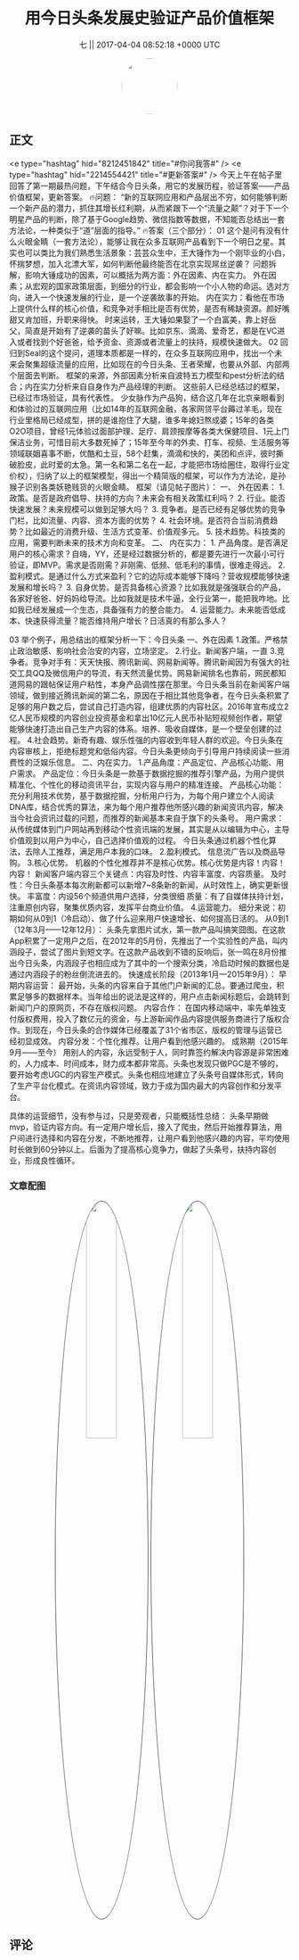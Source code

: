<h1 align="center">用今日头条发展史验证产品价值框架</h1>




<p align="center">
    <a>七 || 2017-04-04 08:52:18 &#43;0000 UTC</a>
</p>

<div align="center">
    <img src="https://images.zsxq.com/Fn2e8mr72oMF4CsqRvyhfP9mAOc7?e=1590940799&amp;token=kIxbL07-8jAj8w1n4s9zv64FuZZNEATmlU_Vm6zD:9DUgfQvZB5tdoohVA6eojXGzTEA=" width="100" height="100" style="border:1px solid;border-radius:50%; color:#ffffff"/>
</div>




## 正文

<div>
&lt;e type=&#34;hashtag&#34; hid=&#34;8212451842&#34; title=&#34;#你问我答#&#34; /&gt; &lt;e type=&#34;hashtag&#34; hid=&#34;2214554421&#34; title=&#34;#更新答案#&#34; /&gt; 今天上午在帖子里回答了第一期最热问题，下午结合今日头条，用它的发展历程，验证答案——产品价值框架，更新答案。
🔥问题：
“新的互联网应用和产品层出不穷，如何能够判断一个新产品的潜力，抓住其增长红利期，从而紧跟下一个“流量之颠”？对于下一个明星产品的判断，除了基于Google趋势、微信指数等数据，不知能否总结出一套方法论，一种类似于“道”层面的指导。”
🔥答案（三个部分）：
01
这个是问有没有什么火眼金睛（一套方法论），能够让我在众多互联网产品看到下一个明日之星。其实也可以类比为我们熟悉生活景象：芸芸众生中，王大锤作为一个刚毕业的小白，怀揣梦想，加入北漂大军，如何判断他最终能否在北京实现屌丝逆袭？
问题拆解，影响大锤成功的因素，可以概括为两方面：外在因素、内在实力。
外在因素；从宏观的国家政策层面，到细分的行业，都会影响一个小人物的命运。选对方向，进入一个快速发展的行业，是一个逆袭故事的开始。
内在实力：看他在市场上提供什么样的核心价值，和竞争对手相比是否有优势，是否有稀缺资源。颜好嘴甜又肯加班，升职来得快。
时来运转，王大锤如果娶了一个白富美，靠上好岳父，简直是开始有了逆袭的苗头了好嘛。比如京东、滴滴、爱奇艺，都是在VC进入或者找到个好爸爸，给予资金、资源或者流量上的扶持，规模快速做大。
02
回归到Seal的这个提问，道理本质都是一样的，在众多互联网应用中，找出一个未来会聚集超级流量的应用，比如现在的今日头条、王者荣耀，也要从外部、内部两个层面去判断。
框架的来源，外部因素分析来自波特五力模型和pest分析法的结合；内在实力分析来自自身作为产品经理的判断。
这些前人已经总结过的框架，已经过市场验证，具有代表性。
少女脉作为产品狗，结合这几年在北京亲眼看到和体验过的互联网应用（比如14年的互联网金融，各家网贷平台薅过羊毛，现在行业里格局已经成型，拼的是谁抱住了大腿，谁多年媳妇熬成婆；15年的各类O2O项目，曾经1元体验过面部护理、足疗、肩颈按摩等各类大保健项目、1元上门保洁业务，可惜目前大多数死掉了；15年至今年的外卖、打车、视频、生活服务等领域联姻喜事不断，优酷和土豆，58个赶集，滴滴和快的，美团和点评，彼时撕破脸皮，此时爱的太急。第一名和第二名在一起，才能把市场给圈住，取得行业定价权），归纳了以上的框架模型，得出一个精简版的框架，可以作为方法论，是孙猴子识别各类妖艳贱货的火眼金睛。
框架（请见帖子图片）：
一、	外在因素：
1.	政策。是否是政府倡导、扶持的方向？未来会有相关政策红利吗？
2.	行业。能否快速发展？未来规模可以做到足够大吗？
3.	竞争者。是否已经有足够优势的竞争门栏，比如流量、内容、资本方面的优势？
4.	社会环境。是否符合当前消费趋势？比如最近的消费升级、生活方式变革、价值观多元。
5.	技术趋势。科技类的应用，需要判断未来的技术方向和变革。
二、	内在实力：
1.	产品角度。是否满足用户的核心需求？自嗨，YY，还是经过数据分析的，都是要先进行一次最小可行验证，即MVP。需求是否刚需？非刚需、低频、低毛利的事情，很难走得远。
2.	盈利模式。是通过什么方式来盈利？它的边际成本能够下降吗？营收规模能够快速发展和增长吗？
3.	自身优势。是否具备核心资源？比如我就是强强联合的产品，各家好爸爸、好妈妈给导流。比如我就是技术牛逼，全行业第一，能把我咋地。比如我已经发展成一个生态，具备强有力的整合能力。
4.	运营能力。未来能否低成本、快速获得流量？能否维持用户增长？日活真的有那么多人？

03
举个例子，用总结出的框架分析一下：今日头条
一、外在因素
1.政策。严格禁止政治敏感、影响社会治安的内容，立场坚定。
2.行业。新闻客户端，一直
3.竞争者。竞争对手有：天天快报、腾讯新闻、网易新闻等。腾讯新闻因为有强大的社交工具QQ及微信用户的导流，有天然流量优势。网易新闻排名也靠前，网民都知道网易的跟帖保证用户粘性，本身产品调性摆在那里。今日头条当前在新闻客户端领域，做到接近腾讯新闻的第二名，原因在于相比其他竞争者，在今日头条积累了足够的用户数之后，尝试自己打造内容，组建优质的内容社区。2016年宣布成立2亿人民币规模的内容创业投资基金和拿出10亿元人民币补贴短视频创作者，期望能够快速打造出自己生产内容的体系。培养、吸收自媒体，是一个壁垒创建的过程。
4.社会趋势。新奇有趣、娱乐性强的内容收到年轻人群的欢迎。今日头条在内容审核上，拒绝标题党和低俗内容。今日头条更倾向于引导用户持续阅读一些消费性的泛娱乐信息。
 二、内在实力。
1.产品角度：产品定位、产品核心功能、用户需求。
产品定位：今日头条是一款基于数据挖掘的推荐引擎产品，为用户提供精准化、个性化的移动资讯平台，实现内容与用户的精准连接。
产品核心功能：充分利用技术优势，基于数据挖掘，分析用户行为，为每个用户建立个人阅读DNA库，结合优秀的算法，来为每个用户推荐他所感兴趣的新闻资讯内容，解决当今社会资讯过载的问题，而推荐的新闻基本来自于旗下的头条号。
 用户需求：
从传统媒体到门户网站再到移动个性资讯端的发展，其实是从以编辑为中心，主导价值观到以用户为中心，自己选择价值观的过程。
今日头条通过机器个性化算法，去除人工推荐，满足用户本我的口味。
2.盈利模式。  信息流广告以及商品导购。
3.核心优势。
机器的个性化推荐并不是核心优势。核心优势是内容！内容！内容！
新闻客户端内容三个关键点：内容及时性、内容丰富度、内容质量。
及时性：今日头条基本每次刷新都可以新增7~8条新的新闻，从时效性上，确实更新很快。
丰富度：内设56个频道供用户选择，分类很细
质量：有了自媒体扶持计划，注重原创内容，聚集优质内容，发挥平台商业价值。
4.运营能力。
细分来说：初期如何从0到1（冷启动）、做了什么迎来用户快速增长、如何提高日活的。
从0到1（12年3月——12年12月）：
头条先拿图片试水，第一款产品叫搞笑囧图。在这款App积累了一定用户之后，在2012年的5月份，先推出了一个实验性的产品，叫内涵段子，尝试了图片到短文字。在这款产品收到不错的反响后，张一鸣在8月份推出今日头条，内涵段子也相应成为了其中的一个搜索分类，冷启动时候的数据也是通过内涵段子的粉丝倒流进去的。
快速成长阶段（2013年1月—2015年9月）：
早期内容运营：
最开始，头条的内容来自于其他门户新闻的汇总。要通过爬虫，积累足够多的数据样本。当年给出的说法是这样的，用户点击新闻标题后，会跳转到新闻门户的原网页，不存在版权问题。
内容合作：
在国内移动端中，率先单独支付版权费用，投入了数亿元的资金，与上游新闻作品内容提供服务商进行了版权合作。到现在，今日头条的合作媒体已经覆盖了31个省市区，版权的管理与运营已经初显成效。
内容分发：个性化推荐。让用户看到他感兴趣的。
成熟期（2015年9月——至今）
用别人的内容，永远受制于人，同时靠签约解决内容源是非常困难的，人力成本、时间成本，财力成本都非常高。头条也发现只做PGC是不够的，要开始考虑UGC的内容生产模式。头条也相应地建立了头条号自媒体形式，转向了生产平台化模式。在资讯内容领域，致力于成为国内最大的内容创作和分发平台。

具体的运营细节，没有参与过，只是旁观者，只能概括性总结：
头条早期做mvp，验证内容方向。有一定用户增长后，接入了爬虫，然后开始推荐算法，用户间进行选择和内容在分发，不断地推荐，让用户看到他感兴趣的内容，平均使用时长做到60分钟以上。后面为了提高核心竞争力，做起了头条号，扶持内容创业，形成良性循环。
</div>

### 文章配图

<div class="image" align="center">

<img src="https://images.zsxq.com/FkNMmb08ZfEjGeC_MzYypfSM2kfa?e=1590940799&amp;token=kIxbL07-8jAj8w1n4s9zv64FuZZNEATmlU_Vm6zD:pAV0rS1FSd3DgJZH69HhoWlPyBM=" width="33%" height="33%" style="border:1px solid;border-radius:50%; color:#3c3f41"/>

<img src="https://images.zsxq.com/Fjc8lctshdCpUMDMkWKBWuPVDbXO?e=1590940799&amp;token=kIxbL07-8jAj8w1n4s9zv64FuZZNEATmlU_Vm6zD:yIY5ylT67IncdVY1P3b53QNN-Fc=" width="33%" height="33%" style="border:1px solid;border-radius:50%; color:#3c3f41"/>

</div>


## 评论

<div align="left">
<div>

</div>
</div>